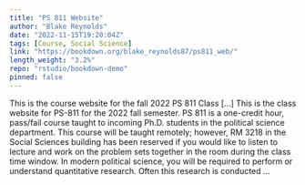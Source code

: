 ```yaml
---
title: "PS 811 Website"
author: "Blake Reynolds"
date: "2022-11-15T19:20:04Z"
tags: [Course, Social Science]
link: "https://bookdown.org/blake_reynolds87/ps811_web/"
length_weight: "3.2%"
repo: "rstudio/bookdown-demo"
pinned: false
---
```


This is the course website for the fall 2022 PS 811 Class [...] This is the class website for PS-811 for the 2022 fall semester. PS 811 is a one-credit hour, pass/fail course taught to incoming Ph.D. students in the political science department. This course will be taught remotely; however, RM 3218 in the Social Sciences building has been reserved if you would like to listen to lecture and work on the problem sets together in the room during the class time window. In modern political science, you will be required to perform or understand quantitative research. Often this research is conducted  ...
